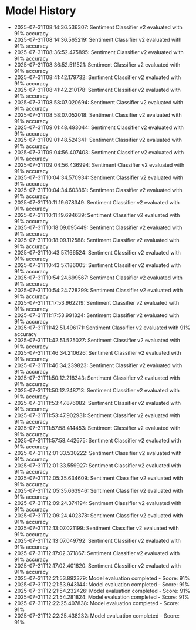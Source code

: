 # Model History

- 2025-07-31T08:14:36.536307: Sentiment Classifier v2 evaluated with 91% accuracy
- 2025-07-31T08:14:36.565219: Sentiment Classifier v2 evaluated with 91% accuracy
- 2025-07-31T08:36:52.475895: Sentiment Classifier v2 evaluated with 91% accuracy
- 2025-07-31T08:36:52.511521: Sentiment Classifier v2 evaluated with 91% accuracy
- 2025-07-31T08:41:42.179732: Sentiment Classifier v2 evaluated with 91% accuracy
- 2025-07-31T08:41:42.210178: Sentiment Classifier v2 evaluated with 91% accuracy
- 2025-07-31T08:58:07.020694: Sentiment Classifier v2 evaluated with 91% accuracy
- 2025-07-31T08:58:07.052018: Sentiment Classifier v2 evaluated with 91% accuracy
- 2025-07-31T09:01:48.493044: Sentiment Classifier v2 evaluated with 91% accuracy
- 2025-07-31T09:01:48.524341: Sentiment Classifier v2 evaluated with 91% accuracy
- 2025-07-31T09:04:56.407403: Sentiment Classifier v2 evaluated with 91% accuracy
- 2025-07-31T09:04:56.436994: Sentiment Classifier v2 evaluated with 91% accuracy
- 2025-07-31T10:04:34.570934: Sentiment Classifier v2 evaluated with 91% accuracy
- 2025-07-31T10:04:34.603861: Sentiment Classifier v2 evaluated with 91% accuracy
- 2025-07-31T10:11:19.678349: Sentiment Classifier v2 evaluated with 91% accuracy
- 2025-07-31T10:11:19.694639: Sentiment Classifier v2 evaluated with 91% accuracy
- 2025-07-31T10:18:09.095449: Sentiment Classifier v2 evaluated with 91% accuracy
- 2025-07-31T10:18:09.112588: Sentiment Classifier v2 evaluated with 91% accuracy
- 2025-07-31T10:43:57.166524: Sentiment Classifier v2 evaluated with 91% accuracy
- 2025-07-31T10:43:57.186005: Sentiment Classifier v2 evaluated with 91% accuracy
- 2025-07-31T10:54:24.699567: Sentiment Classifier v2 evaluated with 91% accuracy
- 2025-07-31T10:54:24.728299: Sentiment Classifier v2 evaluated with 91% accuracy
- 2025-07-31T11:17:53.962219: Sentiment Classifier v2 evaluated with 91% accuracy
- 2025-07-31T11:17:53.991324: Sentiment Classifier v2 evaluated with 91% accuracy
- 2025-07-31T11:42:51.496171: Sentiment Classifier v2 evaluated with 91% accuracy
- 2025-07-31T11:42:51.525027: Sentiment Classifier v2 evaluated with 91% accuracy
- 2025-07-31T11:46:34.210626: Sentiment Classifier v2 evaluated with 91% accuracy
- 2025-07-31T11:46:34.239823: Sentiment Classifier v2 evaluated with 91% accuracy
- 2025-07-31T11:50:12.218343: Sentiment Classifier v2 evaluated with 91% accuracy
- 2025-07-31T11:50:12.248713: Sentiment Classifier v2 evaluated with 91% accuracy
- 2025-07-31T11:53:47.876082: Sentiment Classifier v2 evaluated with 91% accuracy
- 2025-07-31T11:53:47.902931: Sentiment Classifier v2 evaluated with 91% accuracy
- 2025-07-31T11:57:58.414453: Sentiment Classifier v2 evaluated with 91% accuracy
- 2025-07-31T11:57:58.442675: Sentiment Classifier v2 evaluated with 91% accuracy
- 2025-07-31T12:01:33.530222: Sentiment Classifier v2 evaluated with 91% accuracy
- 2025-07-31T12:01:33.559927: Sentiment Classifier v2 evaluated with 91% accuracy
- 2025-07-31T12:05:35.634609: Sentiment Classifier v2 evaluated with 91% accuracy
- 2025-07-31T12:05:35.663946: Sentiment Classifier v2 evaluated with 91% accuracy
- 2025-07-31T12:09:24.374194: Sentiment Classifier v2 evaluated with 91% accuracy
- 2025-07-31T12:09:24.402378: Sentiment Classifier v2 evaluated with 91% accuracy
- 2025-07-31T12:13:07.021199: Sentiment Classifier v2 evaluated with 91% accuracy
- 2025-07-31T12:13:07.049792: Sentiment Classifier v2 evaluated with 91% accuracy
- 2025-07-31T12:17:02.371867: Sentiment Classifier v2 evaluated with 91% accuracy
- 2025-07-31T12:17:02.401620: Sentiment Classifier v2 evaluated with 91% accuracy
- 2025-07-31T12:21:53.892379: Model evaluation completed - Score: 91%
- 2025-07-31T12:21:53.943144: Model evaluation completed - Score: 91%
- 2025-07-31T12:21:54.232426: Model evaluation completed - Score: 91%
- 2025-07-31T12:21:54.281824: Model evaluation completed - Score: 91%
- 2025-07-31T12:22:25.407838: Model evaluation completed - Score: 91%
- 2025-07-31T12:22:25.438232: Model evaluation completed - Score: 91%
